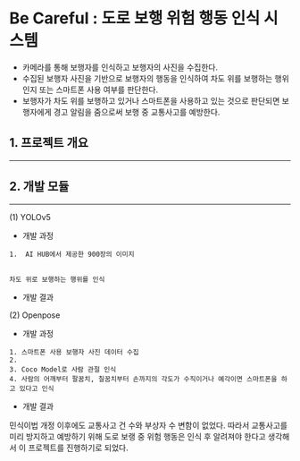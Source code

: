 # Be Careful : 도로 보행 위험 행동 인식 시스템

- 카메라를 통해 보행자를 인식하고 보행자의 사진을 수집한다.
- 수집된 보행자 사진을 기반으로 보행자의 행동을 인식하여 차도 위를 보행하는 행위인지 또는 스마트폰 사용 여부를 판단한다.
- 보행자가 차도 위를 보행하고 있거나 스마트폰을 사용하고 있는 것으로 판단되면 보행자에게 경고 알림을 줌으로써 보행 중 교통사고를 예방한다.

## 1. 프로젝트 개요
---

## 2. 개발 모듈
---
(1) YOLOv5
  - 개발 과정
   ```
   1.  AI HUB에서 제공한 900장의 이미지


   차도 위로 보행하는 행위를 인식
   ```
 
  - 개발 결과
 
(2) Openpose
  - 개발 과정
   ```
   1. 스마트폰 사용 보행자 사진 데이터 수집
   2. 
   3. Coco Model로 사람 관절 인식
   4. 사람의 어깨부터 팔꿈치, 칠꿈치부터 손까지의 각도가 수직이거나 예각이면 스마트폰을 하고 있다고 인식
   ```
  - 개발 결과



민식이법 개정 이후에도 교통사고 건 수와 부상자 수 변함이 없었다. 따라서 교통사고를 미리 방지하고 예방하기 위해 도로 보랭 중 위험 행동은 인식 후 알려져야 한다고 생각해서 이 프로젝트를 진행하기로 되었다.
